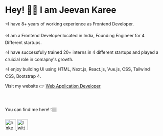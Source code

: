 # Hey! 👋🏼 I am Jeevan Karee

⭐I have 8+ years of working experience as Frontend Developer.

⭐I am a Frontend Developer located in India, Founding Engineer for 4 Different startups.

⭐️I have successfully trained 20+ interns in 4 different startups and played a cruicial role in comapny's growth.

⭐️I enjoy building UI using HTML, Next.js, React.js, Vue.js, CSS, Tailwind CSS, Bootstrap 4.

Visit my website 👉 [Web Application Developer](https://jeevankaree.com/)
 
###
<br>
<p align="left">You can find me here! 👇🏽</p>


###

<div align="left">
  <a href="https://www.linkedin.com/in/jeevankumarkaree/" target="_blank">
    <img src="https://img.shields.io/static/v1?message=LinkedIn&logo=linkedin&label=&color=0077B5&logoColor=white&labelColor=&style=for-the-badge" height="35" alt="linkedin logo"  />
  </a>
  <a href="https://twitter.com/JeevanKaree" target="_blank">
    <img src="https://img.shields.io/static/v1?message=Twitter&logo=twitter&label=&color=1DA1F2&logoColor=white&labelColor=&style=for-the-badge" height="35" alt="twitter logo"  />
  </a>
</div>
